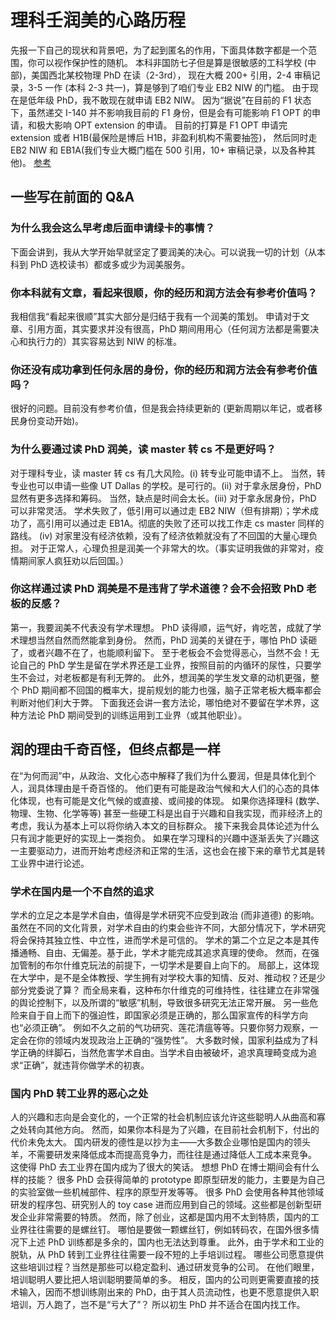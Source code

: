 # 理科壬润美的心路历程

先报一下自己的现状和背景吧，为了起到匿名的作用，下面具体数字都是一个范围，你可以视作保护性的随机。
本科非国防七子但是算是很敏感的工科学校 (中部)，美国西北某校物理 PhD 在读（2-3rd），
现在大概 200+ 引用，2-4 审稿记录，3-5 一作 (本科 2-3 共一)，算是够到了咱们专业 EB2 NIW 的门槛。
由于现在是低年级 PhD，我不敢现在就申请 EB2 NIW。
因为“据说”在目前的 F1 状态下，虽然递交 I-140 并不影响我目前的 F1 身份，但是会有可能影响 F1 OPT 的申请，和极大影响 OPT extension 的申请。
目前的打算是 F1 OPT 申请完 extension 或者 H1B(最保险是博后 H1B，非盈利机构不需要抽签)，
然后同时走 EB2 NIW 和 EB1A(我们专业大概门槛在 500 引用，10+ 审稿记录，以及各种其他)。
[参考](https://www.hooyou.com/news/news062307faq.html)

## 一些写在前面的 Q&A

### 为什么我会这么早考虑后面申请绿卡的事情？

下面会讲到，我从大学开始早就坚定了要润美的决心。可以说我一切的计划（从本科到 PhD 选校读书）都或多或少为润美服务。

### 你本科就有文章，看起来很顺，你的经历和润方法会有参考价值吗？

我相信我“看起来很顺”其实大部分是归结于我有一个润美的策划。
申请对于文章、引用方面，其实要求并没有很高，PhD 期间用用心（任何润方法都是需要决心和执行力的）其实容易达到 NIW 的标准。

### 你还没有成功拿到任何永居的身份，你的经历和润方法会有参考价值吗？

很好的问题。目前没有参考价值，但是我会持续更新的 (更新周期以年记，或者移民身份变动开始)。

### 为什么要通过读 PhD 润美，读 master 转 cs 不是更好吗？

对于理科专业，读 master 转 cs 有几大风险。(i) 转专业可能申请不上。
当然，转专业也可以申请一些像 UT Dallas 的学校。是可行的。(ii) 对于拿永居身份，PhD 显然有更多选择和筹码。
当然，缺点是时间会太长。(iii) 对于拿永居身份，PhD 可以非常灵活。
学术失败了，低引用可以通过走 EB2 NIW（但有排期）；学术成功了，高引用可以通过走 EB1A。彻底的失败了还可以找工作走 cs master 同样的路线。
(iv) 对家里没有经济依赖，没有了经济依赖就没有了不回国的大量心理负担。
对于正常人，心理负担是润美一个非常大的坎。（事实证明我做的非常对，疫情期间家人疯狂劝以后回国。）

### 你这样通过读 PhD 润美是不是违背了学术道德？会不会招致 PhD 老板的反感？

第一，我要润美不代表没有学术理想。
PhD 读得顺，运气好，肯吃苦，成就了学术理想当然自然而然能拿到身份。
然而，PhD 润美的关键在于，哪怕 PhD 读砸了，或者兴趣不在了，也能顺利留下。
至于老板会不会觉得恶心，当然不会！无论自己的 PhD 学生是留在学术界还是工业界，按照目前的内循环的尿性，只要学生不会过，对老板都是有利无弊的。
此外，想润美的学生发文章的动机更强，整个 PhD 期间都不回国的概率大，提前规划的能力也强，脑子正常老板大概率都会判断对他们利大于弊。
下面我还会讲一套方法论，哪怕绝对不要留在学术界，这种方法论 PhD 期间受到的训练运用到工业界（或其他职业）。

## 润的理由千奇百怪，但终点都是一样

在“为何而润”中，从政治、文化心态中解释了我们为什么要润，但是具体化到个人，润具体理由是千奇百怪的。
他们更有可能是政治气候和大人们的心态的具体化体现，也有可能是文化气候的或直接、或间接的体现。
如果你选择理科 (数学、物理、生物、化学等等) 甚至一些硬工科是出自于兴趣和自我实现，而非经济上的考虑，我认为基本上可以将你纳入本文的目标群众。
接下来我会具体论述为什么只有润才能更好的实现上一类抱负。
如果在学习理科的兴趣中逐渐丢失了兴趣这一主要驱动力，进而开始考虑经济和正常的生活，这也会在接下来的章节尤其是转工业界中进行论述。

### 学术在国内是一个不自然的追求

学术的立足之本是学术自由，值得是学术研究不应受到政治 (而非道德) 的影响。
虽然在不同的文化背景，对学术自由的约束会些许不同，大部分情况下，学术研究将会保持其独立性、中立性，进而学术是可信的。
学术的第二个立足之本是其传播通畅、自由、无偏差。基于此，学术才能完成其追求真理的使命。
然而，在强加管制的布尔什维克玩法的前提下，一切学术是要自上向下的。
局部上，这体现在大学中，是不是全体教授、学生拥有对学校大事的知情、反对、推动权？还是少部分党委说了算？
而全局来看，这种布尔什维克的可维持性，往往建立在非常强的舆论控制下，以及所谓的“敏感”机制，导致很多研究无法正常开展。
另一些危险来自于自上而下的强迫性，即国家必须是正确的，那么国家宣传的科学方向也“必须正确”。
例如不久之前的气功研究、莲花清瘟等等。只要你努力观察，一定会在你的领域内发现政治上正确的“强势性”。
大多数时候，国家利益成为了科学正确的绊脚石，当然危害学术自由。当学术自由被破坏，追求真理畸变成为追求“正确”，就违背你做学术的初衷。

### 国内 PhD 转工业界的恶心之处

人的兴趣和志向是会变化的，一个正常的社会机制应该允许这些聪明人从曲高和寡之处转向其他方向。
然而，如果你本科是为了兴趣，在目前社会机制下，付出的代价未免太大。
国内研发的德性是以抄为主——大多数企业哪怕是国内的领头羊，不需要研发来降低成本而提高竞争力，而往往是通过降低人工成本来竞争。
这使得 PhD 去工业界在国内成为了很大的笑话。
想想 PhD 在博士期间会有什么样的技能？
很多 PhD 会获得简单的 prototype 即原型研发的能力，主要是为自己的实验室做一些机械部件、程序的原型开发等等。
很多 PhD 会使用各种其他领域研发的程序包、研究别人的 toy case 进而应用到自己的领域。这些都是创新型研发企业非常需要的特质。
然而，除了创业，这都是国内用不太到特质，国内的工业界往往需要的是螺丝钉。
哪怕是要做一颗螺丝钉，例如转码农，在国外很多情况下上述 PhD 训练都是多余的，国内也无法达到尊重。
此外，由于学术和工业的脱轨，从 PhD 转到工业界往往需要一段不短的上手培训过程。
哪些公司愿意提供这些培训过程？当然是那些可以稳定盈利、通过研发竞争的公司。
在他们眼里，培训聪明人要比把人培训聪明要简单的多。
相反，国内的公司则更需要直接的技术输入，因而不想训练刚出来的 PhD，由于其人员流动性，也更不愿意提供入职培训，万人跑了，岂不是“亏大了”？
所以初生 PhD 并不适合在国内找工作。
